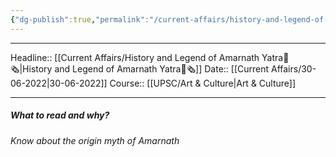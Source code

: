 ```yaml
---
{"dg-publish":true,"permalink":"/current-affairs/history-and-legend-of-amarnath-yatra/"}
---
```


----
Headline:: [[Current Affairs/History and Legend of Amarnath Yatra📰🗞️\|History and Legend of Amarnath Yatra📰🗞️]]
Date:: [[Current Affairs/30-06-2022\|30-06-2022]]
Course:: [[UPSC/Art & Culture\|Art & Culture]] 

----
##### What to read and why? 
_Know about the origin myth of Amarnath_



